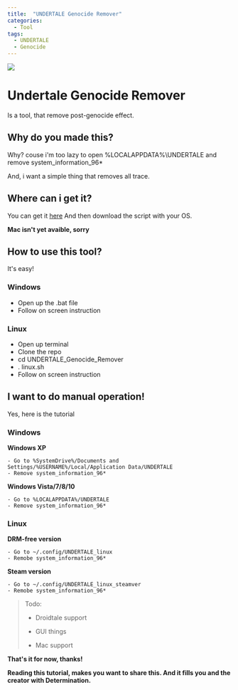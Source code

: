 ```yaml
---
title:  "UNDERTALE Genocide Remover"
categories: 
  - Tool
tags:
  - UNDERTALE
  - Genocide
---
```



![](http://cdn.akamai.steamstatic.com/steam/apps/391540/header.jpg?t=1468759045)

# Undertale Genocide Remover
Is a tool, that remove post-genocide effect.

## Why do you made this?
Why? couse i'm too lazy to open %LOCALAPPDATA%\UNDERTALE and remove system_information_96*

And, i want a simple thing that removes all trace.

## Where can i get it?
You can get it [here](https://github.com/Rendyindo/UNDERTALE_Genocide_Remover)
And then download the script with your OS.

 **Mac isn't yet avaible, sorry** 

## How to use this tool?

It's easy!

### Windows

- Open up the .bat file
- Follow on screen instruction

### Linux

- Open up terminal
- Clone the repo
- cd UNDERTALE_Genocide_Remover
- . linux.sh
- Follow on screen instruction

## I want to do manual operation!

Yes, here is the tutorial

### Windows


 **Windows XP** 

```
- Go to %SystemDrive%/Documents and Settings/%USERNAME%/Local/Application Data/UNDERTALE
- Remove system_information_96*
```

 **Windows Vista/7/8/10** 

```
- Go to %LOCALAPPDATA%/UNDERTALE
- Remove system_information_96*
```

### Linux


 **DRM-free version** 

```
- Go to ~/.config/UNDERTALE_linux
- Remobe system_information_96*
```

 **Steam version** 

```
- Go to ~/.config/UNDERTALE_linux_steamver
- Remobe system_information_96*
```


> Todo:
>
> - Droidtale support
>
> - GUI things
>
> - Mac support


 **That's it for now, thanks!** 

 **Reading this tutorial, makes you want to share this. And it fills you and the creator with Determination.** 

